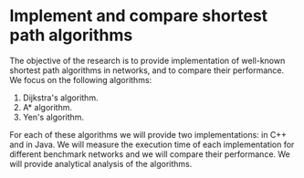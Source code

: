 # Implement and compare shortest path algorithms

The objective of the research is to provide implementation of well-known shortest path algorithms in networks, and to compare their performance. We focus on the following algorithms:
1. Dijkstra's algorithm.
2. A* algorithm.
3. Yen's algorithm.

For each of these algorithms we will provide two implementations: in C++ and in Java. We will measure the execution time of each implementation for different benchmark networks and we will compare their performance. We will provide analytical analysis of the algorithms.
